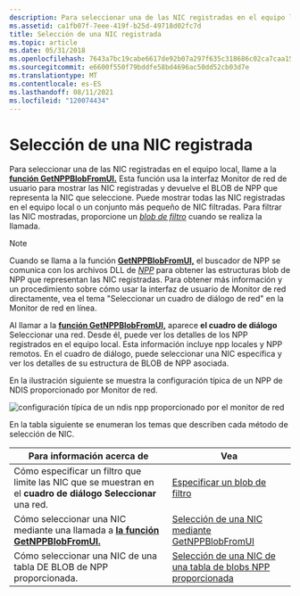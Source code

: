 ```yaml
---
description: Para seleccionar una de las NIC registradas en el equipo local, llame a la función GetNPPBlobFromUI.
ms.assetid: ca1fb07f-7eee-419f-b25d-49718d02fc7d
title: Selección de una NIC registrada
ms.topic: article
ms.date: 05/31/2018
ms.openlocfilehash: 7643a7bc19cabe6617de92b07a297f635c318686c02ca7caa157128300ed2d10
ms.sourcegitcommit: e6600f550f79bddfe58bd4696ac50dd52cb03d7e
ms.translationtype: MT
ms.contentlocale: es-ES
ms.lasthandoff: 08/11/2021
ms.locfileid: "120074434"
---
```

# <a name="selecting-a-registered-nic"></a>Selección de una NIC registrada

Para seleccionar una de las NIC registradas en el equipo local, llame a la [**función GetNPPBlobFromUI.**](getnppblobfromui.md) Esta función usa la interfaz Monitor de red de usuario para mostrar las NIC registradas y devuelve el BLOB de NPP que representa la NIC que seleccione. Puede mostrar todas las NIC registradas en el equipo local o un conjunto más pequeño de NIC filtradas. Para filtrar las NIC mostradas, proporcione un [*blob de filtro*](f.md) cuando se realiza la llamada.

> [!Note]  
> Cuando se llama a la función [**GetNPPBlobFromUI,**](getnppblobfromui.md) el buscador de NPP se comunica con los archivos DLL de [*NPP*](n.md) para obtener las estructuras blob de NPP que representan las NIC registradas. Para obtener más información y un procedimiento sobre cómo usar la interfaz de usuario de Monitor de red directamente, vea el tema "Seleccionar un cuadro de diálogo de red" en la Monitor de red en línea.

 

Al llamar a la [**función GetNPPBlobFromUI,**](getnppblobfromui.md) aparece **el cuadro de diálogo** Seleccionar una red. Desde él, puede ver los detalles de los NPP registrados en el equipo local. Esta información incluye npp locales y NPP remotos. En el cuadro de diálogo, puede seleccionar una NIC específica y ver los detalles de su estructura de BLOB de NPP asociada.

En la ilustración siguiente se muestra la configuración típica de un NPP de NDIS proporcionado por Monitor de red.

![configuración típica de un ndis npp proporcionado por el monitor de red](images/networkdb.png)

En la tabla siguiente se enumeran los temas que describen cada método de selección de NIC.



| Para información acerca de                                                                          | Vea                                                                                                  |
|------------------------------------------------------------------------------------------------|------------------------------------------------------------------------------------------------------|
| Cómo especificar un filtro que limite las NIC que se muestran en el **cuadro de diálogo Seleccionar** una red. | [Especificar un blob de filtro](specifying-a-filter-blob.md)                                             |
| Cómo seleccionar una NIC mediante una llamada a [**la función GetNPPBlobFromUI.**](getnppblobfromui.md)      | [Selección de una NIC mediante GetNPPBlobFromUI](getnppblobfromui.md)                                       |
| Cómo seleccionar una NIC de una tabla DE BLOB de NPP proporcionada.                                            | [Selección de una NIC de una tabla de blobs NPP proporcionada](selecting-a-nic-from-a-supplied-npp-blob-table.md) |



 

 

 



